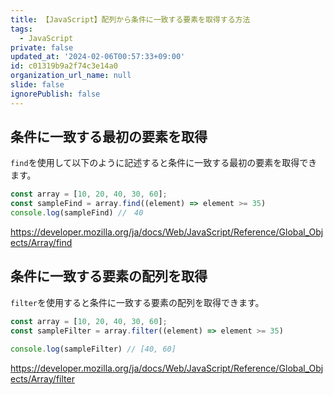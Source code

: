 ```yaml
---
title: 【JavaScript】配列から条件に一致する要素を取得する方法
tags:
  - JavaScript
private: false
updated_at: '2024-02-06T00:57:33+09:00'
id: c01319b9a2f74c3e14a0
organization_url_name: null
slide: false
ignorePublish: false
---
```

## 条件に一致する最初の要素を取得

`find`を使用して以下のように記述すると条件に一致する最初の要素を取得できます。

```js
const array = [10, 20, 40, 30, 60];
const sampleFind = array.find((element) => element >= 35)
console.log(sampleFind) //　40
```

https://developer.mozilla.org/ja/docs/Web/JavaScript/Reference/Global_Objects/Array/find

## 条件に一致する要素の配列を取得

`filter`を使用すると条件に一致する要素の配列を取得できます。

```js
const array = [10, 20, 40, 30, 60];
const sampleFilter = array.filter((element) => element >= 35)

console.log(sampleFilter) // [40, 60]
```

https://developer.mozilla.org/ja/docs/Web/JavaScript/Reference/Global_Objects/Array/filter
